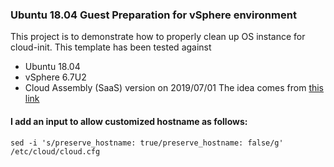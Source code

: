 ### Ubuntu 18.04 Guest Preparation for vSphere environment
This project is to demonstrate how to properly clean up OS instance for cloud-init. This template has been tested against
* Ubuntu 18.04
* vSphere 6.7U2
* Cloud Assembly (SaaS) version on 2019/07/01
The idea comes from [this link](https://jimangel.io/post/create-a-vm-template-ubuntu-18.04/)

#### I add an input to allow customized hostname as follows:
```
sed -i 's/preserve_hostname: true/preserve_hostname: false/g' /etc/cloud/cloud.cfg
```
